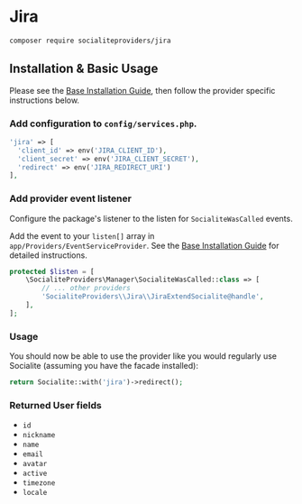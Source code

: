 # Jira

```bash
composer require socialiteproviders/jira
```

## Installation & Basic Usage

Please see the [Base Installation Guide](https://socialiteproviders.com/usage/), then follow the provider specific instructions below.

### Add configuration to `config/services.php`.

```php
'jira' => [    
  'client_id' => env('JIRA_CLIENT_ID'),  
  'client_secret' => env('JIRA_CLIENT_SECRET'),  
  'redirect' => env('JIRA_REDIRECT_URI') 
],
```

### Add provider event listener

Configure the package's listener to the listen for `SocialiteWasCalled` events. 

Add the event to your `listen[]` array  in `app/Providers/EventServiceProvider`. See the [Base Installation Guide](https://socialiteproviders.com/usage/) for detailed instructions.

```php
protected $listen = [
    \SocialiteProviders\Manager\SocialiteWasCalled::class => [
        // ... other providers
        'SocialiteProviders\\Jira\\JiraExtendSocialite@handle',
    ],
];
```

### Usage

You should now be able to use the provider like you would regularly use Socialite (assuming you have the facade installed):

```php
return Socialite::with('jira')->redirect();
```

### Returned User fields

- ``id``
- ``nickname``
- ``name``
- ``email``
- ``avatar``
- ``active``
- ``timezone``
- ``locale``
